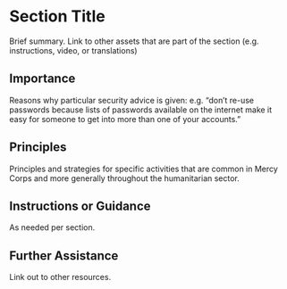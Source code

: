 # Section Title
Brief summary.
Link to other assets that are part of the section (e.g. instructions, video, or translations)

## Importance
Reasons why particular security advice is given: e.g. “don’t re-use passwords because lists of passwords available on the internet make it easy for someone to get into more than one of your accounts.”

## Principles
Principles and strategies for specific activities that are common in Mercy Corps and more generally throughout the humanitarian sector.

## Instructions or Guidance
As needed per section.

## Further Assistance
Link out to other resources.
